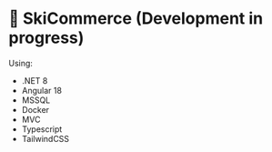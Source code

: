# 🎿 SkiCommerce (Development in progress)

Using:
- .NET 8
- Angular 18
- MSSQL
- Docker
- MVC
- Typescript
- TailwindCSS
